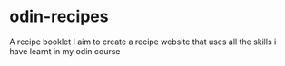 # odin-recipes
A recipe booklet
I aim to create a recipe website that uses all the skills i have learnt in my odin course